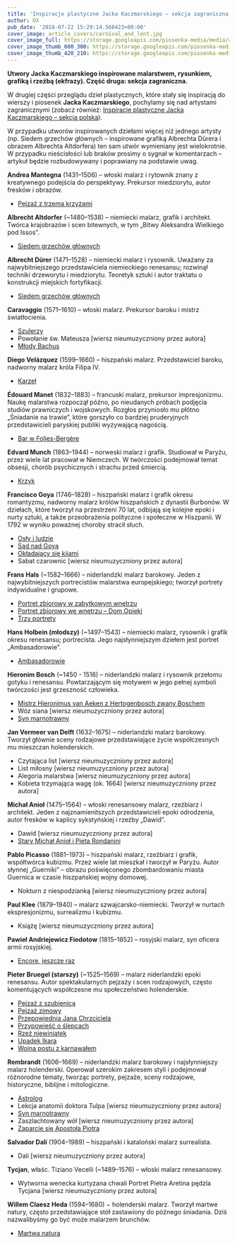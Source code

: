 ```yaml
---
title: 'Inspiracje plastyczne Jacka Kaczmarskiego – sekcja zagraniczna'
author: DX
pub_date: '2018-07-22 15:29:14.568423+00:00'
cover_image: article_covers/carnival_and_lent.jpg
cover_image_full: https://storage.googleapis.com/piosenka-media/media/article_covers/carnival_and_lent.jpg
cover_image_thumb_600_300: https://storage.googleapis.com/piosenka-media/media/article_covers/carnival_and_lent.jpg.600x300_q85_crop_upscale.jpg
cover_image_thumb_420_210: https://storage.googleapis.com/piosenka-media/media/article_covers/carnival_and_lent.jpg.420x210_q85_crop_upscale.jpg
---
```


**Utwory Jacka Kaczmarskiego inspirowane malarstwem, rysunkiem, grafiką i rzeźbą \(ekfrazy\). Część druga: sekcja zagraniczna.**

W drugiej części przeglądu dzieł plastycznych, które stały się inspiracją do wierszy i piosenek **Jacka Kaczmarskiego**, pochylamy się nad artystami zagranicznymi \(zobacz również: [Inspiracje plastyczne Jacka Kaczmarskiego – sekcja polska](https://www.piosenkaztekstem.pl/artykuly/inspiracje\-plastyczne\-jacka\-kaczmarskiego\-sekcja\-polska/)\).

W przypadku utworów inspirowanych dziełami więcej niż jednego artysty \(np. Siedem grzechów głównych – inspirowane grafiką Albrechta Dürera i obrazem Albrechta Altdorfera\) ten sam utwór wymieniany jest wielokrotnie. W przypadku nieścisłości lub braków prosimy o sygnał w komentarzach – artykuł będzie rozbudowywany i poprawiany na podstawie uwag.

**Andrea Mantegna** \(1431–1506\) – włoski malarz i rytownik znany z kreatywnego podejścia do perspektywy. Prekursor miedziorytu, autor fresków i obrazów.

- [Pejzaż z trzema krzyżami](https://www.piosenkaztekstem.pl/opracowanie/jacek\-kaczmarski\-pejzaz\-z\-trzema\-krzyzami/)

**Albrecht Altdorfer** \(~1480–1538\) – niemiecki malarz, grafik i architekt. Twórca krajobrazów i scen bitewnych, w tym „Bitwy Aleksandra Wielkiego pod Issos”.

- [Siedem grzechów głównych](https://www.piosenkaztekstem.pl/opracowanie/jacek\-kaczmarski\-siedem\-grzechow\-glownych/)

**Albrecht Dürer** \(1471–1528\) – niemiecki malarz i rysownik. Uważany za najwybitniejszego przedstawiciela niemieckiego renesansu; rozwinął techniki drzeworytu i miedziorytu. Teoretyk sztuki i autor traktatu o konstrukcji miejskich fortyfikacji.

- [Siedem grzechów głównych](https://www.piosenkaztekstem.pl/opracowanie/jacek\-kaczmarski\-siedem\-grzechow\-glownych/)

**Caravaggio** \(1571–1610\) – włoski malarz. Prekursor baroku i mistrz światłocienia.

- [Szulerzy](https://www.piosenkaztekstem.pl/opracowanie/jacek\-kaczmarski\-szulerzy/)
- Powołanie św. Mateusza \[wiersz nieumuzyczniony przez autora\]
- [Młody Bachus](https://www.piosenkaztekstem.pl/opracowanie/jacek\-kaczmarski\-mlody\-bachus/)

**Diego Velázquez** \(1599–1660\) – hiszpański malarz. Przedstawiciel baroku, nadworny malarz króla Filipa IV.

- [Karzeł](https://www.piosenkaztekstem.pl/opracowanie/jacek\-kaczmarski\-karzel/)

**Édouard Manet** \(1832–1883\) – francuski malarz, prekursor impresjonizmu. Naukę malarstwa rozpoczął późno, po nieudanych próbach podjęcia studiów prawniczych i wojskowych. Rozgłos przyniosło mu płótno „Śniadanie na trawie”, które gorszyło co bardziej pruderyjnych przedstawicieli paryskiej publiki wyzywającą nagością.

- [Bar w Folies\-Bergère](https://www.piosenkaztekstem.pl/opracowanie/jacek\-kaczmarski\-bar\-folies\-bergere/)

**Edvard Munch** \(1863–1944\) – norweski malarz i grafik. Studiował w Paryżu, przez wiele lat pracował w Niemczech. W twórczości podejmował temat obsesji, chorób psychicznych i strachu przed śmiercią.

- [Krzyk](https://www.piosenkaztekstem.pl/opracowanie/jacek\-kaczmarski\-krzyk/)

**Francisco Goya** \(1746–1828\) – hiszpański malarz i grafik okresu romantyzmu, nadworny malarz królów hiszpańskich z dynastii Burbonów. W dziełach, które tworzył na przestrzeni 70 lat, odbijają się kolejne epoki i nurty sztuki, a także przeobrażenia polityczne i społeczne w Hiszpanii. W 1792 w wyniku poważnej choroby stracił słuch.

- [Osły i ludzie](https://www.piosenkaztekstem.pl/opracowanie/jacek\-kaczmarski\-osly\-i\-ludzie/)
- [Sąd nad Goyą](https://www.piosenkaztekstem.pl/opracowanie/jacek\-kaczmarski\-sad\-nad\-goya/)
- [Okładający się kijami](https://www.piosenkaztekstem.pl/opracowanie/jacek\-kaczmarski\-okladajacy\-sie\-kijami/)
- Sabat czarownic \[wiersz nieumuzyczniony przez autora\]

**Frans Hals** \(~1582–1666\) – niderlandzki malarz barokowy. Jeden z najwybitniejszych portrecistów malarstwa europejskiego; tworzył portrety indywidualne i grupowe.

- [Portret zbiorowy w zabytkowym wnętrzu](https://www.piosenkaztekstem.pl/opracowanie/jacek\-kaczmarski\-portret\-zbiorowy\-w\-zabytkowym\-wnetrzu/)
- [Portret zbiorowy we wnętrzu – Dom Opieki](https://www.piosenkaztekstem.pl/opracowanie/jacek\-kaczmarski\-portret\-zbiorowy\-we\-wnetrzu\-dom\-opieki/)
- [Trzy portrety](https://www.piosenkaztekstem.pl/opracowanie/jacek\-kaczmarski\-trzy\-portrety/)

**Hans Holbein \(młodszy\)** \(~1497–1543\) – niemiecki malarz, rysownik i grafik okresu renesansu; portrecista. Jego najsłynniejszym dziełem jest portret „Ambasadorowie”.

- [Ambasadorowie](https://www.piosenkaztekstem.pl/opracowanie/jacek\-kaczmarski\-ambasadorowie/)

**Hieronim Bosch** \(~1450 \- 1516\) – niderlandzki malarz i rysownik przełomu gotyku i renesansu. Powtarzającym się motywem w jego pełnej symboli twórczości jest grzeszność człowieka.

- [Mistrz Hieronimus van Aeken z Hertogenbosch zwany Boschem](https://www.piosenkaztekstem.pl/opracowanie/jacek\-kaczmarski\-mistrz\-hieronimus\-van\-aeken\-z\-hertogenbosch\-zwany\-boschem/)
- Wóz siana \[wiersz nieumuzyczniony przez autora\]
- [Syn marnotrawny](https://www.piosenkaztekstem.pl/opracowanie/jacek\-kaczmarski\-syn\-marnotrawny/)

**Jan Vermeer van Delft** \(1632–1675\) – niderlandzki malarz barokowy. Tworzył głównie sceny rodzajowe przedstawiające życie współczesnych mu mieszczan holenderskich.

- Czytająca list \[wiersz nieumuzyczniony przez autora\]
- List miłosny \[wiersz nieumuzyczniony przez autora\]
- Alegoria malarstwa \[wiersz nieumuzyczniony przez autora\]
- Kobieta trzymająca wagę \(ok. 1664\) \[wiersz nieumuzyczniony przez autora\]

**Michał Anioł** \(1475–1564\) – włoski renesansowy malarz, rzeźbiarz i architekt. Jeden z najznamienitszych przedstawicieli epoki odrodzenia, autor fresków w kaplicy sykstyńskiej i rzeźby „Dawid”.

- Dawid \[wiersz nieumuzyczniony przez autora\]
- [Stary Michał Anioł i Pieta Rondanini](https://www.piosenkaztekstem.pl/opracowanie/jacek\-kaczmarski\-stary\-michal\-aniol\-i\-pieta\-rondanini/)

**Pablo Picasso** \(1881–1973\) – hiszpański malarz, rzeźbiarz i grafik, współtwórca kubizmu. Przez wiele lat mieszkał i tworzył w Paryżu. Autor słynnej „Guerniki” – obrazu poświęconego zbombardowaniu miasta Guernica w czasie hiszpańskiej wojny domowej.

- Nokturn z niespodzianką \[wiersz nieumuzyczniony przez autora\]

**Paul Klee** \(1879–1940\) – malarz szwajcarsko\-niemiecki. Tworzył w nurtach ekspresjonizmu, surrealizmu i kubizmu.

- Książę \[wiersz nieumuzyczniony przez autora\]

**Pawieł Andriejewicz Fiedotow** \(1815–1852\) – rosyjski malarz, syn oficera armii rosyjskiej.

- [Encore, jeszcze raz](https://www.piosenkaztekstem.pl/opracowanie/jacek\-kaczmarski\-encore\-jeszcze\-raz/)

**Pieter Bruegel \(starszy\)** \(~1525–1569\) – malarz niderlandzki epoki renesansu. Autor spektakularnych pejzaży i scen rodzajowych, często komentujących współczesne mu społeczeństwo holenderskie.

- [Pejzaż z szubienicą](https://www.piosenkaztekstem.pl/opracowanie/jacek\-kaczmarski\-pejzaz\-z\-szubienica/)
- [Pejzaż zimowy](https://www.piosenkaztekstem.pl/opracowanie/jacek\-kaczmarski\-pejzaz\-zimowy/)
- [Przepowiednia Jana Chrzciciela](https://www.piosenkaztekstem.pl/opracowanie/jacek\-kaczmarski\-przepowiednia\-jana\-chrzciciela\-wg\-obrazu\-p\-breughla\-st/)
- [Przypowieść o ślepcach](https://www.piosenkaztekstem.pl/opracowanie/jacek\-kaczmarski\-przypowiesc\-o\-slepcach/)
- [Rzeź niewiniątek](https://www.piosenkaztekstem.pl/opracowanie/jacek\-kaczmarski\-rzez\-niewiniatek/)
- [Upadek Ikara](https://www.piosenkaztekstem.pl/opracowanie/jacek\-kaczmarski\-upadek\-ikara/)
- [Wojna postu z karnawałem](https://www.piosenkaztekstem.pl/opracowanie/jacek\-kaczmarski\-wojna\-postu\-z\-karnawalem/)

**Rembrandt** \(1606–1669\) – niderlandzki malarz barokowy i najsłynniejszy malarz holenderski. Operował szerokim zakresem styli i podejmował różnorodne tematy, tworząc portrety, pejzaże, sceny rodzajowe, historyczne, biblijne i mitologiczne.

- [Astrolog](https://www.piosenkaztekstem.pl/opracowanie/jacek\-kaczmarski\-astrolog/)
- Lekcja anatomii doktora Tulpa \[wiersz nieumuzyczniony przez autora\]
- [Syn marnotrawny](https://www.piosenkaztekstem.pl/opracowanie/jacek\-kaczmarski\-syn\-marnotrawny/)
- Zaszlachtowany wół \[wiersz nieumuzyczniony przez autora\]
- [Zaparcie się Apostoła Piotra](https://www.piosenkaztekstem.pl/opracowanie/jacek\-kaczmarski\-zaparcie\-sie\-apostola\-piotra/)

**Salvador Dalí** \(1904–1989\) – hiszpański i kataloński malarz surrealista.

- Dali \[wiersz nieumuzyczniony przez autora\]

**Tycjan**, właśc. Tiziano Vecelli \(~1489–1576\) – włoski malarz renesansowy.

- Wytworna wenecka kurtyzana chwali Portret Pietra Aretina pędzla Tycjana \[wiersz nieumuzyczniony przez autora\]

**Willem Claesz Heda** \(1594–1680\) − holenderski malarz. Tworzył martwe natury, często przedstawiające stół zastawiony do późnego śniadania. Dziś nazwalibyśmy go być może malarzem brunchów.

- [Martwa natura](https://www.piosenkaztekstem.pl/opracowanie/jacek\-kaczmarski\-martwa\-natura/)